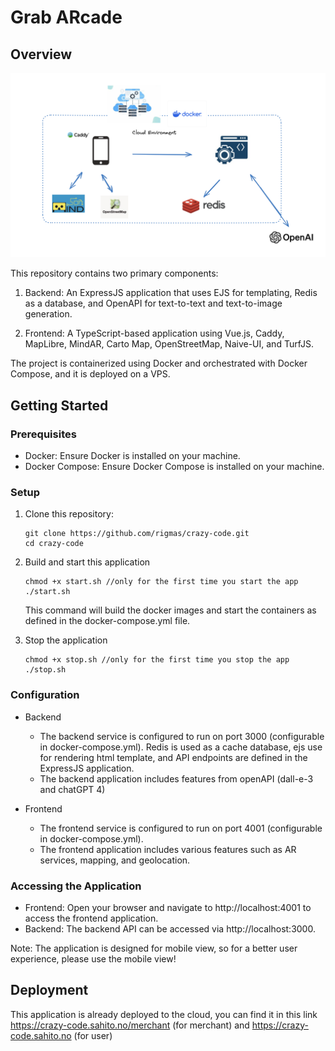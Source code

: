 # Grab ARcade

## Overview

![Application architeture](./docs/app_diagram.png)

This repository contains two primary components:

1. Backend: An ExpressJS application that uses EJS for templating, Redis as a database, and OpenAPI for text-to-text and text-to-image generation.

2. Frontend: A TypeScript-based application using Vue.js, Caddy, MapLibre, MindAR, Carto Map, OpenStreetMap, Naive-UI, and TurfJS.

The project is containerized using Docker and orchestrated with Docker Compose, and it is deployed on a VPS.

## Getting Started

### Prerequisites

- Docker: Ensure Docker is installed on your machine.
- Docker Compose: Ensure Docker Compose is installed on your machine.

### Setup

1. Clone this repository:
   ```
   git clone https://github.com/rigmas/crazy-code.git
   cd crazy-code
   ```
2. Build and start this application

   ```
   chmod +x start.sh //only for the first time you start the app
   ./start.sh
   ```

   This command will build the docker images and start the containers as defined in the docker-compose.yml file.

3. Stop the application
   ```
   chmod +x stop.sh //only for the first time you stop the app
   ./stop.sh
   ```

### Configuration

- Backend

  - The backend service is configured to run on port 3000 (configurable in docker-compose.yml).
    Redis is used as a cache database, ejs use for rendering html template, and API endpoints are defined in the ExpressJS application.
  - The backend application includes features from openAPI (dall-e-3 and chatGPT 4)

- Frontend
  - The frontend service is configured to run on port 4001 (configurable in docker-compose.yml).
  - The frontend application includes various features such as AR services, mapping, and geolocation.

### Accessing the Application

- Frontend: Open your browser and navigate to http://localhost:4001 to access the frontend application.
- Backend: The backend API can be accessed via http://localhost:3000.

Note: The application is designed for mobile view, so for a better user experience, please use the mobile view!

## Deployment

This application is already deployed to the cloud,
you can find it in this link https://crazy-code.sahito.no/merchant (for merchant)
and https://crazy-code.sahito.no (for user)
